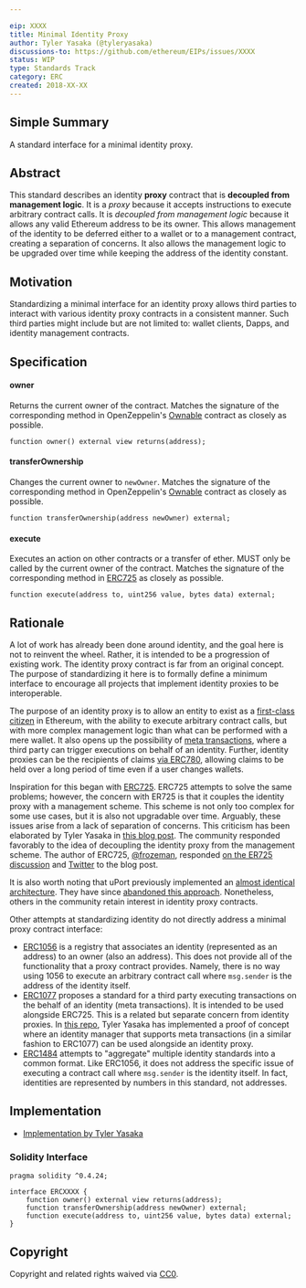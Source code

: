 ```yaml
---

eip: XXXX
title: Minimal Identity Proxy
author: Tyler Yasaka (@tyleryasaka)
discussions-to: https://github.com/ethereum/EIPs/issues/XXXX
status: WIP
type: Standards Track
category: ERC
created: 2018-XX-XX
---
```


## Simple Summary
A standard interface for a minimal identity proxy.

## Abstract

This standard describes an identity **proxy** contract that is **decoupled from management logic**. It is a *proxy* because it accepts instructions to execute arbitrary contract calls. It is *decoupled from management logic* because it allows any valid Ethereum address to be its owner. This allows management of the identity to be deferred either to a wallet or to a management contract, creating a separation of concerns. It also allows the management logic to be upgraded over time while keeping the address of the identity constant.

## Motivation

Standardizing a minimal interface for an identity proxy allows third parties to interact with various identity proxy contracts in a consistent manner. Such third parties might include but are not limited to: wallet clients, Dapps, and identity management contracts.

## Specification

#### owner

Returns the current owner of the contract. Matches the signature of the corresponding method in OpenZeppelin's [Ownable](https://github.com/OpenZeppelin/openzeppelin-solidity/blob/master/contracts/ownership/Ownable.sol) contract as closely as possible.

```
function owner() external view returns(address);
```

#### transferOwnership

Changes the current owner to `newOwner`. Matches the signature of the corresponding method in OpenZeppelin's [Ownable](https://github.com/OpenZeppelin/openzeppelin-solidity/blob/master/contracts/ownership/Ownable.sol) contract as closely as possible.

```
function transferOwnership(address newOwner) external;
```

#### execute

Executes an action on other contracts or a transfer of ether. MUST only be called by the current owner of the contract. Matches the signature of the corresponding method in [ERC725](https://github.com/ethereum/EIPs/issues/725) as closely as possible.

```
function execute(address to, uint256 value, bytes data) external;
```

## Rationale
A lot of work has already been done around identity, and the goal here is not to reinvent the wheel. Rather, it is intended to be a progression of existing work. The identity proxy contract is far from an original concept. The purpose of standardizing it here is to formally define a minimum interface to encourage all projects that implement identity proxies to be interoperable.

The purpose of an identity proxy is to allow an entity to exist as a [first-class citizen](https://medium.com/@tyleryasaka/the-3-essentials-of-identity-in-ethereum-51fba7e1dd32) in Ethereum, with the ability to execute arbitrary contract calls, but with more complex management logic than what can be performed with a mere wallet. It also opens up the possibility of [meta transactions](https://medium.com/@austin_48503/ethereum-meta-transactions-90ccf0859e84), where a third party can trigger executions on behalf of an identity. Further, identity proxies can be the recipients of claims [via ERC780](https://github.com/ethereum/EIPs/issues/780), allowing claims to be held over a long period of time even if a user changes wallets.

Inspiration for this began with [ERC725](https://github.com/ethereum/EIPs/issues/725). ERC725 attempts to solve the same problems; however, the concern with ER725 is that it couples the identity proxy with a management scheme. This scheme is not only too complex for some use cases, but it is also not upgradable over time. Arguably, these issues arise from a lack of separation of concerns. This criticism has been elaborated by Tyler Yasaka in [this blog post](https://medium.com/@tyleryasaka/erc725-proposed-changes-ea2dc221136e). The community responded favorably to the idea of decoupling the identity proxy from the management scheme. The author of ERC725, [@frozeman](https://github.com/frozeman?tab=overview&from=2018-09-01&to=2018-09-30), responded [on the ER725 discussion](https://github.com/ethereum/EIPs/issues/725#issuecomment-431615263) and [Twitter](https://twitter.com/feindura/status/1053740219357380609) to the blog post.

It is also worth noting that uPort previously implemented an [almost identical architecture](https://github.com/uport-project/uport-identity/blob/develop/contracts/Proxy.sol). They have since [abandoned this approach](https://medium.com/uport/next-generation-uport-identity-app-released-59bbc32a83a0). Nonetheless, others in the community retain interest in identity proxy contracts.

Other attempts at standardizing identity do not directly address a minimal proxy contract interface:
- [ERC1056](https://github.com/ethereum/EIPs/issues/1056) is a registry that associates an identity (represented as an address) to an owner (also an address). This does not provide all of the functionality that a proxy contract provides. Namely, there is no way using 1056 to execute an arbitrary contract call where `msg.sender` is the address of the identity itself.
- [ERC1077](https://github.com/ethereum/EIPs/blob/master/EIPS/eip-1077.md) proposes a standard for a third party executing transactions on the behalf of an identity (meta transactions). It is intended to be used alongside ERC725. This is a related but separate concern from identity proxies. In [this repo](https://github.com/tyleryasaka/identity-proposals), Tyler Yasaka has implemented a proof of concept where an identity manager that supports meta transactions (in a similar fashion to ERC1077) can be used alongside an identity proxy.
- [ERC1484](https://github.com/ethereum/EIPs/issues/1495) attempts to "aggregate" multiple identity standards into a common format. Like ERC1056, it does not address the specific issue of executing a contract call where `msg.sender` is the identity itself. In fact, identities are represented by numbers in this standard, not addresses.


## Implementation

- [Implementation by Tyler Yasaka](https://github.com/tyleryasaka/identity-proposals)


### Solidity Interface
```
pragma solidity ^0.4.24;

interface ERCXXXX {
    function owner() external view returns(address);
    function transferOwnership(address newOwner) external;
    function execute(address to, uint256 value, bytes data) external;
}
```

## Copyright
Copyright and related rights waived via [CC0](https://creativecommons.org/publicdomain/zero/1.0/).

